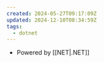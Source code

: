 ```yaml
---
created: 2024-05-27T09:17:09Z
updated: 2024-12-10T08:34:59Z
tags:
  - dotnet
---
```

- Powered by [[NET|.NET]]